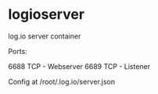 # logioserver
log.io server container


Ports:

6688 TCP - Webserver
6689 TCP - Listener


Config at /root/.log.io/server.json




